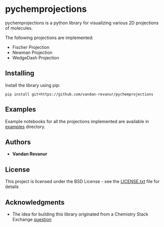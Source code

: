 # pychemprojections
pychemprojections is a python library for visualizing various 2D projections of molecules. 

The following projections are implemented:
* Fischer Projection
* Newman Projection
* WedgeDash Projection


## Installing
Install the library using pip:

```
pip install git+https://github.com/vandan-revanur/pychemprojections
```

## Examples
Example notebooks for all the projections implemented are available in [examples](examples) directory.

## Authors
* **Vandan Revanur** 

## License

This project is licensed under the BSD License - see the [LICENSE.txt](LICENSE.txt) file for details

## Acknowledgments

* The idea for building this library originated from a Chemistry Stack Exchange [question](https://chemistry.stackexchange.com/questions/169465/is-it-possible-to-create-fischer-projections-or-similar-from-smiles-expression)
